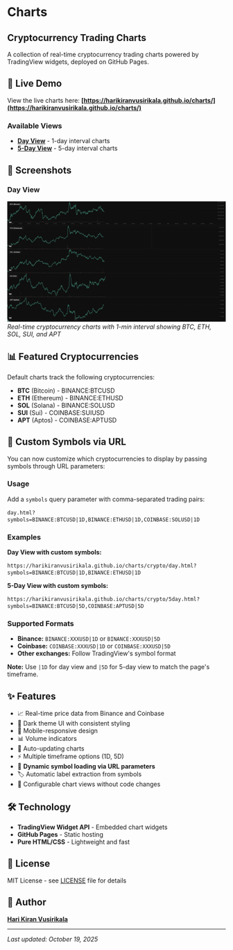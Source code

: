 # Charts

## Cryptocurrency Trading Charts

A collection of real-time cryptocurrency trading charts powered by TradingView widgets, deployed on GitHub Pages.

## 🚀 Live Demo

View the live charts here: **[https://harikiranvusirikala.github.io/charts/](https://harikiranvusirikala.github.io/charts/)**

### Available Views

- **[Day View](https://harikiranvusirikala.github.io/charts/crypto/day.html)** - 1-day interval charts
- **[5-Day View](https://harikiranvusirikala.github.io/charts/crypto/5day.html)** - 5-day interval charts

## 📸 Screenshots

### Day View
![Day View Screenshot](assets/day-view.png)
*Real-time cryptocurrency charts with 1-min interval showing BTC, ETH, SOL, SUI, and APT*

## 📊 Featured Cryptocurrencies

Default charts track the following cryptocurrencies:

- **BTC** (Bitcoin) - BINANCE:BTCUSD
- **ETH** (Ethereum) - BINANCE:ETHUSD
- **SOL** (Solana) - BINANCE:SOLUSD
- **SUI** (Sui) - COINBASE:SUIUSD
- **APT** (Aptos) - COINBASE:APTUSD

## 🎯 Custom Symbols via URL

You can now customize which cryptocurrencies to display by passing symbols through URL parameters:

### Usage

Add a `symbols` query parameter with comma-separated trading pairs:

```
day.html?symbols=BINANCE:BTCUSD|1D,BINANCE:ETHUSD|1D,COINBASE:SOLUSD|1D
```

### Examples

**Day View with custom symbols:**
```
https://harikiranvusirikala.github.io/charts/crypto/day.html?symbols=BINANCE:BTCUSD|1D,BINANCE:ETHUSD|1D
```

**5-Day View with custom symbols:**
```
https://harikiranvusirikala.github.io/charts/crypto/5day.html?symbols=BINANCE:BTCUSD|5D,COINBASE:APTUSD|5D
```

### Supported Formats

- **Binance:** `BINANCE:XXXUSD|1D` or `BINANCE:XXXUSD|5D`
- **Coinbase:** `COINBASE:XXXUSD|1D` or `COINBASE:XXXUSD|5D`
- **Other exchanges:** Follow TradingView's symbol format

**Note:** Use `|1D` for day view and `|5D` for 5-day view to match the page's timeframe.

## ✨ Features

- 📈 Real-time price data from Binance and Coinbase
- 🎨 Dark theme UI with consistent styling
- 📱 Mobile-responsive design
- 📊 Volume indicators
- 🔄 Auto-updating charts
- ⚡ Multiple timeframe options (1D, 5D)
- 🔗 **Dynamic symbol loading via URL parameters**
- 🏷️ Automatic label extraction from symbols
- 🎯 Configurable chart views without code changes

## 🛠️ Technology

- **TradingView Widget API** - Embedded chart widgets
- **GitHub Pages** - Static hosting
- **Pure HTML/CSS** - Lightweight and fast

## 📝 License

MIT License - see [LICENSE](LICENSE) file for details

## 👤 Author

**[Hari Kiran Vusirikala](https://linkedin.com/in/hari-kiran-vusirikala/)**

---

*Last updated: October 19, 2025*